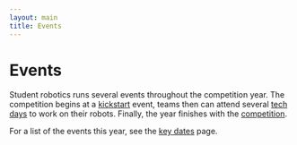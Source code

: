 ```yaml
---
layout: main
title: Events
---
```


Events
======

Student robotics runs several events throughout the competition year.
The competition begins at a [kickstart](/events/kickstart) event,
teams then can attend several [tech days](/events/tech_days) to work on their robots.
Finally, the year finishes with the [competition](/events/competition).

For a list of the events this year, see the [key dates](/key_dates) page.
